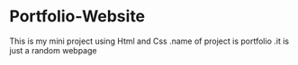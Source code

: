 # Portfolio-Website
This is my mini project using Html and Css .name of project is portfolio .it is just a random webpage 
